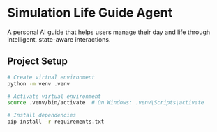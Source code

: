 # Simulation Life Guide Agent

A personal AI guide that helps users manage their day and life through intelligent, state-aware interactions.

## Project Setup

```bash
# Create virtual environment
python -m venv .venv

# Activate virtual environment
source .venv/bin/activate  # On Windows: .venv\Scripts\activate

# Install dependencies
pip install -r requirements.txt
```
